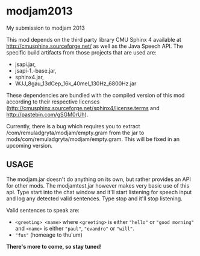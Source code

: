 modjam2013
==========

My submission to modjam 2013

This mod depends on the third party library CMU Sphinx 4 available at http://cmusphinx.sourceforge.net/ as well as the Java Speech API.
The specific build artifacts from those projects that are used are:

* jsapi.jar,
* jsapi-1.-base.jar,
* sphinx4.jar,
* WJJ_8gau_13dCep_16k_40mel_130Hz_6800Hz.jar


These dependencies are bundled with the compiled version of this mod according to their respective licenses (http://cmusphinx.sourceforge.net/sphinx4/license.terms and http://pastebin.com/gSGM0rUh).

Currently, there is a bug which requires you to extract /com/remuladgryta/modjam/empty.gram from the jar to mods/com/remuladgryta/modjam/empty.gram. This will be fixed in an upcoming version.

USAGE
-----
The modjam.jar doesn't do anything on its own, but rather provides an API for other mods. 
The modjamtest.jar however makes very basic use of this api. Type start into the chat window and it'll start listening for speech input and log any detected valid sentences. Type stop and it'll stop listening.

Valid sentences to speak are:
* `<greeting> <name>` where `<greeting>` is either `"hello"` or `"good morning"` and `<name>` is either  `"paul"`, `"evandro"` or `"will"`.
* `"fus"` (homeage to thu'um)

**There's more to come, so stay tuned!**
